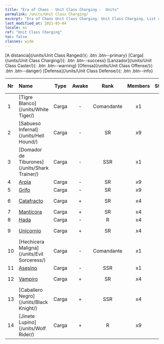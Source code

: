```yaml
---
title: "Era of Chaos - Unit Class Charging -  Units"
permalink: /units/Unit Class Charging/
excerpt: "Era of Chaos Unit Class Charging. Unit Class Charging. List of Unit Class in Era of Chaos"
last_modified_at: 2021-03-04
locale: es
ref: "Unit Class Charging"
toc: false
classes: wide
---
```

 [A distancia](/units/Unit Class Ranged/){: .btn .btn--primary} [Carga](/units/Unit Class Charging/){: .btn .btn--success} [Lanzador](/units/Unit Class Caster/){: .btn .btn--warning} [Ofensa](/units/Unit Class Offense/){: .btn .btn--danger} [Defensa](/units/Unit Class Defense/){: .btn .btn--info} 

  | Nr |         Name        |   Type   | Awake |    Rank   |   Members     |  Stars  | Exclusive | Attack  |     HP    |  Awaken Name  |
  |:---|:--------------------|:--------:|:-----:|:---------:|:-------------:|:-------:|:---------:|:-------:|:---------:|:--------------|
  | 1 | [Tigre Blanco](/units/White Tiger/) | Carga | - | Comandante | x1 | <i class="fas fa-star"/><i class="fas fa-star"/><i class="fas fa-star"/> | - | 1078.2 | 6138 |   -   |
  | 2 | [Sabueso Infernal](/units/Hell Hound/) | Carga | - | SR | x9 | <i class="fas fa-star"/><i class="fas fa-star"/> | - | 77.8 | 827 |   -   |
  | 3 | [Domador de Tiburones](/units/Shark Trainer/) | Carga | - | SSR | x1 | <i class="fas fa-star"/><i class="fas fa-star"/><i class="fas fa-star"/> | - | 792.0 | 5430 |  Jinete de tiburones  |
  | 4 | [Arpía](/units/Harpy/) | Carga | - | SR | x9 | <i class="fas fa-star"/><i class="fas fa-star"/> | - | 74.0 | 860 |    |
  | 5 | [Grifo](/units/Griffin/) | Carga | - | SR | x9 | <i class="fas fa-star"/><i class="fas fa-star"/> | - | 151.4 | 1850 |   -   |
  | 6 | [Catafracto](/units/Cavalier/) | Carga | + | SR | x4 | <i class="fas fa-star"/> | + | 79.4 | 811 |  Caballeros Campeones  |
  | 7 | [Mantícora](/units/Manticore/) | Carga | + | SR | x4 | <i class="fas fa-star"/><i class="fas fa-star"/><i class="fas fa-star"/> | + | 174.9 | 1917 |  Escorpícora  |
  | 8 | [Hada](/units/Sprite/) | Carga | - | R | x4 | <i class="fas fa-star"/> | - | 69.5 | 993 |    |
  | 9 | [Unicornio](/units/Unicorn/) | Carga | + | SR | x4 | <i class="fas fa-star"/><i class="fas fa-star"/> | - | 151.4 | 1850 |  Unicornio de Guerra  |
  | 10 | [Hechicera Maligna](/units/Evil Sorceress/) | Carga | - | Comandante | x1 | <i class="fas fa-star"/><i class="fas fa-star"/><i class="fas fa-star"/> | - | 633.6 | 5770 |   -   |
  | 11 | [Asesino](/units/Assassin/) | Carga | - | SSR | x1 | <i class="fas fa-star"/><i class="fas fa-star"/><i class="fas fa-star"/> | - | 269.0 | 2119 |   -   |
  | 12 | [Vampiro](/units/Vampire/) | Carga | + | SR | x4 | <i class="fas fa-star"/><i class="fas fa-star"/> | - | 74.4 | 910 |  Señor Vampiro  |
  | 13 | [Caballero Negro](/units/Black Knight/) | Carga | + | SSR | x4 | <i class="fas fa-star"/><i class="fas fa-star"/><i class="fas fa-star"/> | + | 115.8 | 910 |  Caballero del Terror  |
  | 14 | [Jinete Lupino](/units/Wolf Rider/) | Carga | + | R | x9 | <i class="fas fa-star"/> | - | 72.8 | 860 |  Incursor Lupino  |
